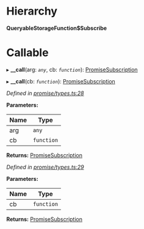 

# Hierarchy

**QueryableStorageFunction$Subscribe**

# Callable
▸ **__call**(arg: *`any`*, cb: *`function`*): [PromiseSubscription](../modules/_promise_types_.md#promisesubscription)

▸ **__call**(cb: *`function`*): [PromiseSubscription](../modules/_promise_types_.md#promisesubscription)

*Defined in [promise/types.ts:28](https://github.com/polkadot-js/api/blob/0576375/packages/api/src/promise/types.ts#L28)*

**Parameters:**

| Name | Type |
| ------ | ------ |
| arg | `any` |
| cb | `function` |

**Returns:** [PromiseSubscription](../modules/_promise_types_.md#promisesubscription)

*Defined in [promise/types.ts:29](https://github.com/polkadot-js/api/blob/0576375/packages/api/src/promise/types.ts#L29)*

**Parameters:**

| Name | Type |
| ------ | ------ |
| cb | `function` |

**Returns:** [PromiseSubscription](../modules/_promise_types_.md#promisesubscription)

